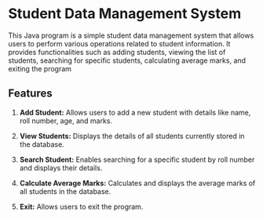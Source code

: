 # Student Data Management System

This Java program is a simple student data management system that allows users to perform various operations related to student information. It provides functionalities such as adding students, viewing the list of students, searching for specific students, calculating average marks, and exiting the program
## Features

1. **Add Student:** Allows users to add a new student with details like name, roll number, age, and marks.

2. **View Students:** Displays the details of all students currently stored in the database.

3. **Search Student:** Enables searching for a specific student by roll number and displays their details.

4. **Calculate Average Marks:** Calculates and displays the average marks of all students in the database.

5. **Exit:** Allows users to exit the program.
